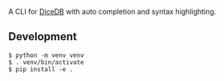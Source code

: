 A CLI for [DiceDB](https://github.com/dicedb/cli) with auto completion and syntax highlighting.

## Development

```
$ python -m venv venv
$ . venv/bin/activate
$ pip install -e .
```
